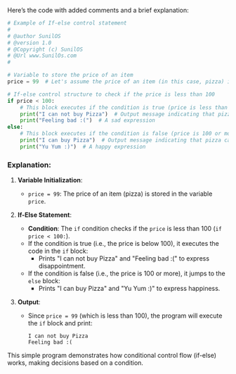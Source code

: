 Here’s the code with added comments and a brief explanation:

```python
# Example of If-else control statement
#
# @author SunilOS  
# @version 1.0
# @Copyright (c) SunilOS  
# @Url www.SunilOs.com
#

# Variable to store the price of an item
price = 99  # Let's assume the price of an item (in this case, pizza) is 99

# If-else control structure to check if the price is less than 100
if price < 100:
    # This block executes if the condition is true (price is less than 100)
    print("I can not buy Pizza")  # Output message indicating that pizza can't be bought
    print("Feeling bad :(")  # A sad expression
else:
    # This block executes if the condition is false (price is 100 or more)
    print("I can buy Pizza")  # Output message indicating that pizza can be bought
    print("Yu Yum :)")  # A happy expression
```

### Explanation:

1. **Variable Initialization**:
   - `price = 99`: The price of an item (pizza) is stored in the variable `price`.

2. **If-Else Statement**:
   - **Condition**: The `if` condition checks if the `price` is less than 100 (`if price < 100:`).
   - If the condition is true (i.e., the price is below 100), it executes the code in the `if` block:
     - Prints "I can not buy Pizza" and "Feeling bad :(" to express disappointment.
   - If the condition is false (i.e., the price is 100 or more), it jumps to the `else` block:
     - Prints "I can buy Pizza" and "Yu Yum :)" to express happiness.

3. **Output**:
   - Since `price = 99` (which is less than 100), the program will execute the `if` block and print:
     ```
     I can not buy Pizza
     Feeling bad :(
     ```

This simple program demonstrates how conditional control flow (if-else) works, making decisions based on a condition.